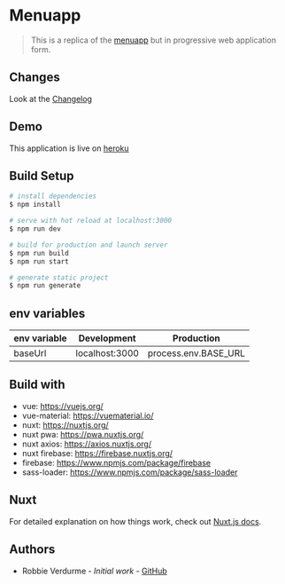 # Menuapp

> This is a replica of the [menuapp](https://github.com/RobbieVerdurme/MenuApp) but in progressive web application form.

## Changes
Look at the [Changelog](https://github.com/RobbieVerdurme/menuapp_pwa/blob/develop/Changelog.md)

## Demo
This application is live on [heroku](https://menupwa.herokuapp.com/)

## Build Setup

```bash
# install dependencies
$ npm install

# serve with hot reload at localhost:3000
$ npm run dev

# build for production and launch server
$ npm run build
$ npm run start

# generate static project
$ npm run generate
```

## env variables
| env variable |Development    | Production          |
| -------------|---------------| --------------------|
| baseUrl      |localhost:3000 | process.env.BASE_URL|

## Build with
- vue: https://vuejs.org/
- vue-material: https://vuematerial.io/
- nuxt: https://nuxtjs.org/
- nuxt pwa: https://pwa.nuxtjs.org/
- nuxt axios: https://axios.nuxtjs.org/
- nuxt firebase: https://firebase.nuxtjs.org/
- firebase: https://www.npmjs.com/package/firebase
- sass-loader: https://www.npmjs.com/package/sass-loader

## Nuxt
For detailed explanation on how things work, check out [Nuxt.js docs](https://nuxtjs.org).

## Authors
- Robbie Verdurme - *Initial work* - [GitHub](https://github.com/RobbieVerdurme)
